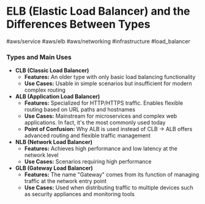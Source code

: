 # ELB (Elastic Load Balancer) and the Differences Between Types

#aws/service #aws/elb #aws/networking #infrastructure #load_balancer

### Types and Main Uses
- **CLB (Classic Load Balancer)**
  - **Features:** An older type with only basic load balancing functionality
  - **Use Cases:** Usable in simple scenarios but insufficient for modern complex routing
- **ALB (Application Load Balancer)**
  - **Features:** Specialized for HTTP/HTTPS traffic. Enables flexible routing based on URL paths and hostnames
  - **Use Cases:** Mainstream for microservices and complex web applications. In fact, it's the most commonly used today
  - **Point of Confusion:** Why ALB is used instead of CLB → ALB offers advanced routing and flexible traffic management
- **NLB (Network Load Balancer)**
  - **Features:** Achieves high performance and low latency at the network level
  - **Use Cases:** Scenarios requiring high performance
- **GLB (Gateway Load Balancer)**
  - **Features:** The name "Gateway" comes from its function of managing traffic at the network entry point
  - **Use Cases:** Used when distributing traffic to multiple devices such as security appliances and monitoring tools 
